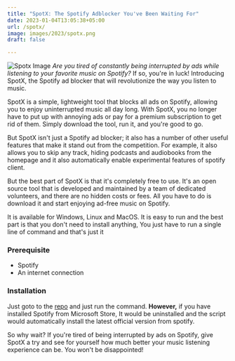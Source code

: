 ```yaml
---
title: "SpotX: The Spotify Adblocker You've Been Waiting For"
date: 2023-01-04T13:05:38+05:00
url: /spotx/
image: images/2023/spotx.png
draft: false

---
```

![Spotx Image](/images/2023/spotx.png)
*Are you tired of constantly being interrupted by ads while listening to your favorite music on Spotify?* If so, you're in luck! Introducing SpotX, the Spotify ad blocker that will revolutionize the way you listen to music.

SpotX is a simple, lightweight tool that blocks all ads on Spotify, allowing you to enjoy uninterrupted music all day long. With SpotX, you no longer have to put up with annoying ads or pay for a premium subscription to get rid of them. Simply download the tool, run it, and you're good to go.

But SpotX isn't just a Spotify ad blocker; it also has a number of other useful features that make it stand out from the competition. For example, it also allows you to skip any track, hiding podcasts and audiobooks from the homepage and it also automatically enable experimental features of spotify client.

But the best part of SpotX is that it's completely free to use. It's an open source tool that is developed and maintained by a team of dedicated volunteers, and there are no hidden costs or fees. All you have to do is download it and start enjoying ad-free music on Spotify.

It is available for Windows, Linux and MacOS. It is easy to run and the best part is that you don't need to install anything, You just have to run a single line of command and that's just it

### Prerequisite
- Spotify
- An internet connection

### Installation

Just goto to the [repo](https://github.com/SpotX-CLI/SpotX-Win#automatic-installation-without-confirmation-what-does-it-do) and just run the command.
**However,** if you have installed Spotify from Microsoft Store, It would be uninstalled and the script would automatically install the latest official version from spotify.


So why wait? If you're tired of being interrupted by ads on Spotify, give SpotX a try and see for yourself how much better your music listening experience can be. You won't be disappointed!
